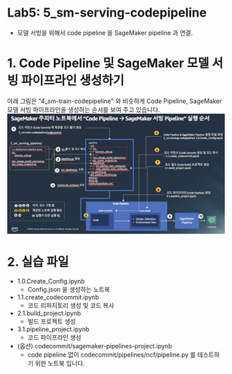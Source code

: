 # Lab5: 5_sm-serving-codepipeline
- 모델 서빙을 위해서 code pipeline 을 SageMaker pipeline 과 연결.


# 1. Code Pipeline 및 SageMaker 모델 서빙 파이프라인 생성하기

아래 그림은 "4_sm-train-codepipeline" 와 비슷하게 Code Pipeline, SageMaker 모델 서빙 파이프라인을 생성하는 순서를 보여 주고 있습니다.
![how_to_serve_on_codepipeline.png](img/how_to_serve_on_codepipeline.png)

# 2. 실습 파일 

- 1.0.Create_Config.ipynb
    - Config.json 을 생성하는 노트북
- 1.1.create_codecommit.ipynb
    - 코드 리파지토리 생성 및 코드 복사
- 2.1.build_project.ipynb
    - 빌드 프로젝트 생성
- 3.1.pipeline_project.ipynb
    - 코드 파이프라인 생성
- (옵션) codecommit/sagemaker-pipelines-project.ipynb
    - code pipeline 없이 codecommit/pipelines/ncf/pipeline.py 를 테스트하기 위한 노트북 입니다.
    


